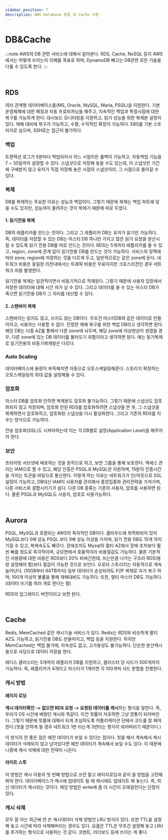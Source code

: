 ```yaml
---
sidebar_position: 7
description: AWS Database 종류 및 Cache 사용
---
```


# DB&Cache

:::note
AWS의 DB 관련 서비스에 대해서 알아본다. RDS, Cache, NoSQL 등이 AWS에서는 어떻게 쓰이는지 이해를 목표로 하며, DynamoDB 빼고는 DB관련 모든 기술을 다룰 수 있도록 한다.
:::

<br/>

## RDS

여러 관계형 데이터베이스들(MS, Oracle, MySQL, Maria, PSQL)을 지원한다. 기본 운영체제에 대한 패칭과 자동 프로비져닝을 해주고, 지속적인 백업과 특정시점에 대한 복구를 가능하게 한다. 대시보드 모니터링을 지원하고, 읽기 성능을 위한 복제본 설정이 있다. 재해 대비에 복구가 가능하고, 수평, 수직적인 확장이 가능하다. EBS를 기본 스토리지로 삼으며, SSH로는 접근이 불가하다.

### 백업

트랜잭션 로그가 5분마다 백업되어서 어느 시점이든 롤백이 가능하고, 자동백업 기능을 7 ~ 35일까지 설정할 수 있다. 스냅샷으로 저장해 놓을 수도 있는데, 이 스냅샷은 기간에 구애받지 않고 유저가 직접 저장해 놓은 시점의 스냅샷이라, 그 시점으로 돌아갈 수 있다. 

### 복제

DB를 복제하는 주요한 이유는 성능과 백업이다. 그렇기 때문에 복제는 백업 파트에 넣을 수도 있지만, 성능까지 올려주는 것이 복제기 때문에 따로 두었다.

#### 1. 읽기전용 복제

DB의 레플리카를 만드는 것이다. 그리고 그 레플리카 DB는 유저가 읽기만 가능하다. 즉, 데이터를 저장할 수 있는 DB는 마스터 DB 하나만 가지고 많은 읽기 요청을 분산시킬 수 있도록 읽기 전용 DB를 따로 만드는 것이다. RDS는 5개까지 레플리카를 둘 수 있고, region, zone에 관계 없이 읽기전용 DB를 만드는 것이 가능하다. 서비스의 정책에 따라 zone, region에 저장하는 것을 다르게 두고, 일반적으로는 같은 zone에 둔다. 네트워크 비용은 동일한 리전내에서는 트래픽 비용은 무료이지만 크로스리전인 경우 네트워크 비용 발생한다.

읽기전용 복제는 일관적이면서 비동기적으로 적재된다. 그렇기 때문에 사용자 입장에서 저장한 데이터에 대해 시간 차가 날 수 있다. 그리고 데이터를 쓸 수 있는 마스터 DB가 죽으면 읽기전용 DB가 그 자리를 대신할 수 있다.

#### 2. 스탠바이 복제

스탠바이는 읽지도 않고, 쓰지도 않는 DB이다. 무조건 마스터DB와 같은 데이터로 만들어지고, 사용자는 사용할 수 없다. 진정한 재해 복구를 위한 백업 DB라고 생각하면 된다. 해당 DB는 다중 AZ를 통해서 다른 zone에 놔두며, 해당 zone에 이상현상이 생겼을 경우, 다른 zone에 있는 DB 데이터를 불러오기 위함이라고 생각하면 된다. 얘는 동기복제로 읽기전용의 비동기복제랑은 다르다.

### Auto Scaling

데이터베이스에 용량이 부족해지면 자동으로 오토스케일링해준다. 스토리지 확장하는 오토스케일링의 최대 값을 설정해둘 수 있다.


### 암호화

마스터 DB를 암호화 안하면 복제본도 암호화 불가능하다. 그렇기 때문에 스냅샷도 암호화되지 않고 저장되며, 암호화 안된 RDS를 암호화하려면 스냅샷을 뜬 후, 그 스냅샷을 복제하면서 암호화하고, 암호화된 스냅샷을 다시 활성화한다. 그리고 기존의 RDS를 지우는 방식으로 가능하다. 

전송 암호화(SSL)도 시켜야하는데 이는 각 DB별로 설정(Application Level)을 해주어야 한다.

### 보안

프라이빗 서브넷에 배포하는 것을 원칙으로 하고, 보안 그룹을 통해 보호한다. 액세스 관리는 IAM으로 할 수 있고, 해당 인증은 PSQL과 MySQL만 지원하며, 15분의 인증시간을 가지는 토큰을 바탕으로 통신한다. 이렇게 하는 이유는 네트워크가 인/아웃으로 SSL 설정이 가능하고, DB대신 IAM이 사용자를 관리해서 중앙집중화 관리전략을 가져가며, 다른 서비스와 결합시키기가 쉽다. 다른 DB 종류는 기존의 사용자, 암호를 사용하면 된다. 물론 PSQL과 MySQL도 사용자, 암호로 사용가능하다.

<br/>

## Aurora

PSQL, MySQL과 호환되는 AWS의 독자적인 DB이다. 클라우드에 최적화되어 있어 MySQL보다 5배 성능 PSQL 보다 3배 성능 이상을 가지며, 읽기 전용 DB도 15개 까지 가질 수 있고, 복제속도도 빠르다. 장애조치도 Mysql의 멀티 AZ에서 장애 조치보다 훨씬 빠를 정도로 즉각적이며, 규모면에서 효율적이라 비용절감도 가능하다. 물론 기본적인 사용량에 대한 비용은 RDS보다 20% 비싸긴한데, 쓰는만큼 나가는 구조라 RDS(용량 설정해야 함)보다 절감이 가능한 것으로 보인다. 오로라 스토리지는 자동적으로 계속 늘어난다. (10GB부터 64TB까지) 일부 데이터가 손상되어도 P2P 복제로 자가 복구 하며, 100개 이상의 볼륨을 통해 재해대비도 가능하다. 또한, 멀티 마스터 DB도 가능하다. (데이터 쓰기를 여러 개로 한다는 말)

RDS의 업그레이드 버전이라고 보면 된다.

<br/>

## Cache

Redis, MemCached 같은 캐시기술 서비스가 있다. Redis는 RDS와 비슷하게 멀티 AZ도 가능하고, 읽기전용 DB도 만들어지고, 백업 등을 지원한다. 하지만 MemCached는 백업 불가에, 지속성도 없고, 고가용성도 불가능하다. 단순한 분산캐시용으로 샤딩으로 데이터 저장을 한다.

레디스 클러스터는 5개까지 레플리카 DB를 지원하고, 클러스터 당 샤드가 500개까지 가능하다. 즉, 레플리카가 4개이고 마스터가 1개이면 각 100개씩 샤드 분할을 진행한다.

### 캐시 방법

#### 레이지 로딩

**캐시 데이터확인 -> 없으면 RDS 요청 -> 요청된 데이터를 캐시**하는 형식을 말한다. 즉, 우리가 OS 시간에 배웠던 캐시와 똑같다. 이건 힛률이 저조하면 그냥 깡통이 되어버린다. 그렇기 때문에 힛률에 대해서 되게 조심하도록 어플리케이션 단에서 코드를 잘 짜야한다.(힛을 안하게 될 경우 네트워크 1번 타는게 3번타는 형식이 되어버리기 때문이다.)

이 방식의 안 좋은 점은 예전 데이터가 보일 수 있다는 점이다. 힛을 해서 계속해서 캐시데이터가 삭제되지 않고 남아있다면 예전 데이터가 계속해서 보일 수도 있다. 이 때문에 나중에 캐시 삭제에 대한 전략이 나온다.

#### 라이트 스루

이 방법은 캐시 이용의 첫 번째 방법으로 쓰진 말고 레이지로딩과 같이 쓸 방법을 고민해봐야 한다. 데이터베이스가 캐시에 업데이트 될 때 캐시에도 업데이트 해 놓는다. 즉, 최신 데이터가 캐시되는 것이다. 해당 방법은 write에 좀 더 시간이 오래걸린다는 단점이 있다.

### 캐시 삭제

모두 잘 아는 최근에 안 쓴 캐시데이터 삭제 방법인 LRU 방식이 있다. 또한 TTL을 설정해 놓고 시간에 따라 삭제해버리는 경우도 있다. 요즘은 TTL은 무조건 설정해 놓고 LRU를 추가하는 형식으로 사용하는 것 같다. 코멘트, 리더보드 등에 쓰이는 게 좋다.

<br/>